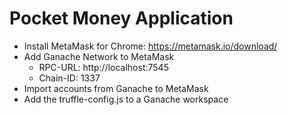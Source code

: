 # Pocket Money Application

- Install MetaMask for Chrome: https://metamask.io/download/
- Add Ganache Network to MetaMask
  - RPC-URL: http://localhost:7545
  - Chain-ID: 1337
- Import accounts from Ganache to MetaMask
- Add the truffle-config.js to a Ganache workspace
